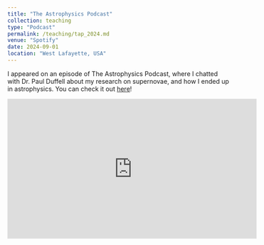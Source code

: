 ```yaml
---
title: "The Astrophysics Podcast"
collection: teaching
type: "Podcast"
permalink: /teaching/tap_2024.md
venue: "Spotify"
date: 2024-09-01
location: "West Lafayette, USA"
---
```


I appeared on an episode of The Astrophysics Podcast, where I chatted with Dr. Paul Duffell about my research on supernovae, and how I ended up in astrophysics. You can check it out [here](https://youtu.be/BCg1AkigRbg?si=9WqYwl280_4ioWwU)!


<iframe width="560" height="315" src="https://www.youtube.com/embed/BCg1AkigRbg?si=dQRzxir3zeUjYrTC" title="YouTube video player" frameborder="0" allow="accelerometer; autoplay; clipboard-write; encrypted-media; gyroscope; picture-in-picture; web-share" referrerpolicy="strict-origin-when-cross-origin" allowfullscreen></iframe>
